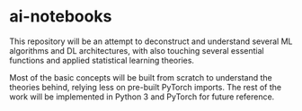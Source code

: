 # ai-notebooks

This repository will be an attempt to deconstruct and understand several ML algorithms and DL architectures, with also touching several essential functions and applied statistical learning theories. 

Most of the basic concepts will be built from scratch to understand the theories behind, relying less on pre-built PyTorch imports. The rest of the work will be implemented in Python 3 and PyTorch for future reference.
